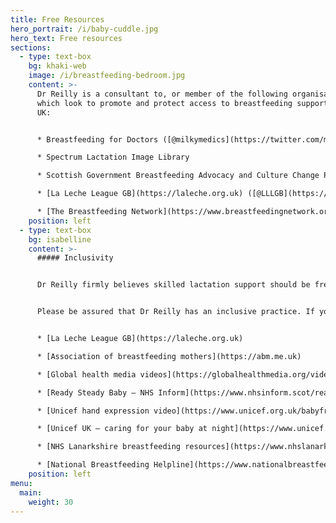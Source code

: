 ```yaml
---
title: Free Resources
hero_portrait: /i/baby-cuddle.jpg
hero_text: Free resources
sections:
  - type: text-box
    bg: khaki-web
    image: /i/breastfeeding-bedroom.jpg
    content: >-
      Dr Reilly is a consultant to, or member of the following organisations
      which look to promote and protect access to breastfeeding support in the
      UK:


      * Breastfeeding for Doctors ([@milkymedics](https://twitter.com/milkymedics))

      * Spectrum Lactation Image Library

      * Scottish Government Breastfeeding Advocacy and Culture Change Policy Subgroup Committee

      * [La Leche League GB](https://laleche.org.uk) ([@LLLGB](https://twitter.com/LLLGB))

      * [The Breastfeeding Network](https://www.breastfeedingnetwork.org.uk)
    position: left
  - type: text-box
    bg: isabelline
    content: >-
      ##### Inclusivity


      Dr Reilly firmly believes skilled lactation support should be free and available to all.  She recognises that some parents face particular barriers to healthcare based on income, race, sexuality and gender identity.


      Please be assured that Dr Reilly has an inclusive practice. If you are unable to access breastfeeding support privately, please do get in touch and she will try to offer support via email and signpost to appropriate resources.  Below are approved free resources for all stages of breastfeeding/chestfeeding.  


      * [La Leche League GB](https://laleche.org.uk)

      * [Association of breastfeeding mothers](https://abm.me.uk)

      * [Global health media videos](https://globalhealthmedia.org/videos/breastfeeding/)

      * [Ready Steady Baby – NHS Inform](https://www.nhsinform.scot/ready-steady-baby)

      * [Unicef hand expression video](https://www.unicef.org.uk/babyfriendly/baby-friendly-resources/breastfeeding-resources/hand-expression-video/)

      * [Unicef UK – caring for your baby at night](https://www.unicef.org.uk/babyfriendly/baby-friendly-resources/sleep-and-night-time-resources/caring-for-your-baby-at-night/)

      * [NHS Lanarkshire breastfeeding resources](https://www.nhslanarkshire.scot.nhs.uk/services/infantfeeding/) – includes information on safely preparing formula milk

      * [National Breastfeeding Helpline](https://www.nationalbreastfeedinghelpline.org.uk)
    position: left
menu:
  main:
    weight: 30
---
```

